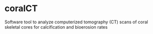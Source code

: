 # coralCT
Software tool to analyze computerized tomography (CT) scans of coral skeletal cores for calcification and bioerosion rates
